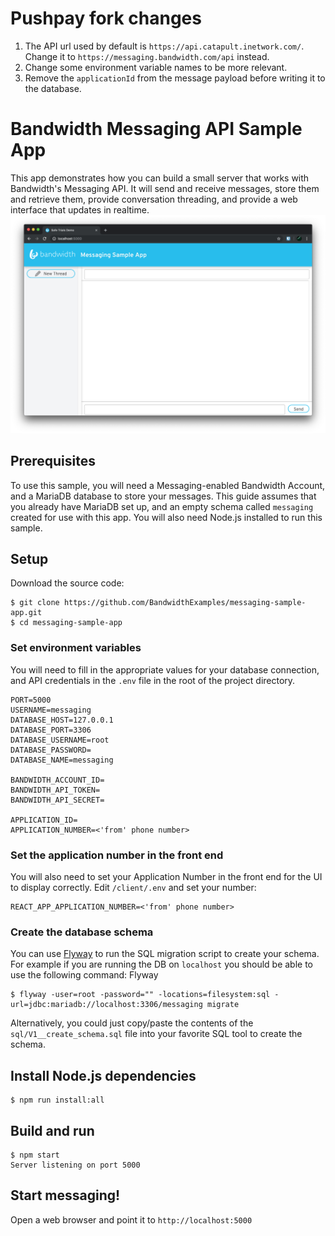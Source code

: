 # Pushpay fork changes

1. The API url used by default is `https://api.catapult.inetwork.com/`. Change it to `https://messaging.bandwidth.com/api` instead.
2. Change some environment variable names to be more relevant.
3. Remove the `applicationId` from the message payload before writing it to the database.

# Bandwidth Messaging API Sample App

This app demonstrates how you can build a small server that works with Bandwidth's Messaging API. It will send and receive messages, store them and retrieve them, provide conversation threading, and provide a web interface that updates in realtime.
![img](screenshot.png)

## Prerequisites

To use this sample, you will need a Messaging-enabled Bandwidth Account, and a MariaDB database to store your messages. This guide assumes that you already have MariaDB set up, and an empty schema called `messaging` created for use with this app. You will also need Node.js installed to run this sample.

## Setup

Download the source code:

    $ git clone https://github.com/BandwidthExamples/messaging-sample-app.git
    $ cd messaging-sample-app

### Set environment variables

You will need to fill in the appropriate values for your database connection, and API credentials in the `.env` file in the root of the project directory.

```
PORT=5000
USERNAME=messaging
DATABASE_HOST=127.0.0.1
DATABASE_PORT=3306
DATABASE_USERNAME=root
DATABASE_PASSWORD=
DATABASE_NAME=messaging

BANDWIDTH_ACCOUNT_ID=
BANDWIDTH_API_TOKEN=
BANDWIDTH_API_SECRET=

APPLICATION_ID=
APPLICATION_NUMBER=<'from' phone number>
```

### Set the application number in the front end

You will also need to set your Application Number in the front end for the UI to display correctly. Edit `/client/.env` and set your number:

```
REACT_APP_APPLICATION_NUMBER=<'from' phone number>
```

### Create the database schema

You can use [Flyway](https://flywaydb.org/) to run the SQL migration script to create your schema. For example if you are running the DB on `localhost` you should be able to use the following command:
Flyway

    $ flyway -user=root -password="" -locations=filesystem:sql -url=jdbc:mariadb://localhost:3306/messaging migrate

Alternatively, you could just copy/paste the contents of the `sql/V1__create_schema.sql` file into your favorite SQL tool to create the schema.

## Install Node.js dependencies

    $ npm run install:all

## Build and run

    $ npm start
    Server listening on port 5000

## Start messaging!

Open a web browser and point it to `http://localhost:5000`
